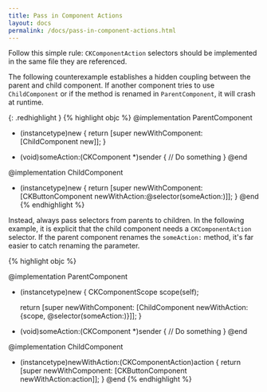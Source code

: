 ```yaml
---
title: Pass in Component Actions
layout: docs
permalink: /docs/pass-in-component-actions.html
---
```

Follow this simple rule: `CKComponentAction` selectors should be implemented in the same file they are referenced.

The following counterexample establishes a hidden coupling between the parent and child component. If another component tries to use `ChildComponent` or if the method is renamed in `ParentComponent`, it will crash at runtime.

{: .redhighlight }
{% highlight objc %}
@implementation ParentComponent
+ (instancetype)new
{
  return [super newWithComponent:[ChildComponent new]];
}

- (void)someAction:(CKComponent *)sender
{
  // Do something
}
@end

@implementation ChildComponent
+ (instancetype)new
{
  return [super newWithComponent:
          [CKButtonComponent
           newWithAction:@selector(someAction:)]];
}
@end
{% endhighlight %}

Instead, always pass selectors from parents to children. In the following example, it is explicit that the child component needs a `CKComponentAction` selector. If the parent component renames the `someAction:` method, it's far easier to catch renaming the parameter.

{% highlight objc %}

@implementation ParentComponent
+ (instancetype)new
{
  CKComponentScope scope(self);

  return [super newWithComponent:
          [ChildComponent
           newWithAction:{scope, @selector(someAction:)}]];
}

- (void)someAction:(CKComponent *)sender
{
  // Do something
}
@end

@implementation ChildComponent
+ (instancetype)newWithAction:(CKComponentAction)action
{
  return [super newWithComponent:
          [CKButtonComponent
           newWithAction:action]];
}
@end
{% endhighlight %}
